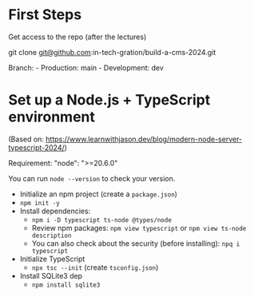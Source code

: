 # First Steps

  Get access to the repo (after the lectures)

  git clone git@github.com:in-tech-gration/build-a-cms-2024.git

  Branch:
    - Production: main
    - Development: dev

# Set up a Node.js + TypeScript environment

  (Based on: https://www.learnwithjason.dev/blog/modern-node-server-typescript-2024/)

  Requirement: "node": ">=20.6.0"

  You can run `node --version` to check your version.

  - Initialize an npm project (create a `package.json`)
  - `npm init -y`
  - Install dependencies:
    - `npm i -D typescript ts-node @types/node`
    - Review npm packages: `npm view typescript` or `npm view ts-node description`
    - You can also check about the security (before installing): `npq i typescript`
  - Initialize TypeScript
    - `npx tsc --init` (create `tsconfig.json`)
  - Install SQLite3 dep
    - `npm install sqlite3`
